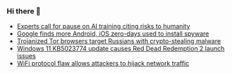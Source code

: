 ### Hi there 👋

<!--START_SECTION:feed-->
* [Experts call for pause on AI training citing risks to humanity](https://www.bleepingcomputer.com/news/technology/experts-call-for-pause-on-ai-training-citing-risks-to-humanity/)
* [Google finds more Android, iOS zero-days used to install spyware](https://www.bleepingcomputer.com/news/security/google-finds-more-android-ios-zero-days-used-to-install-spyware/)
* [Trojanized Tor browsers target Russians with crypto-stealing malware](https://www.bleepingcomputer.com/news/security/trojanized-tor-browsers-target-russians-with-crypto-stealing-malware/)
* [Windows 11 KB5023774 update causes Red Dead Redemption 2 launch issues](https://www.bleepingcomputer.com/news/microsoft/windows-11-kb5023774-update-causes-red-dead-redemption-2-launch-issues/)
* [WiFi protocol flaw allows attackers to hijack network traffic](https://www.bleepingcomputer.com/news/security/wifi-protocol-flaw-allows-attackers-to-hijack-network-traffic/)
<!--END_SECTION:feed-->

<!--
**frankenk/frankenk** is a ✨ _special_ ✨ repository because its `README.md` (this file) appears on your GitHub profile.

Here are some ideas to get you started:

- 🔭 I’m currently working on ...
- 🌱 I’m currently learning ...
- 👯 I’m looking to collaborate on ...
- 🤔 I’m looking for help with ...
- 💬 Ask me about ...
- 📫 How to reach me: ...
- 😄 Pronouns: ...
- ⚡ Fun fact: ...
-->



